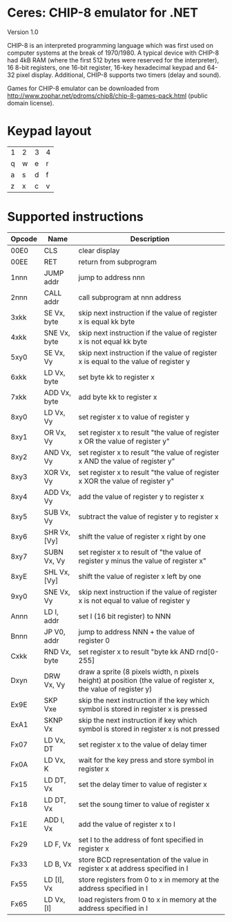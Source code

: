 # Ceres: CHIP-8 emulator for .NET
Version 1.0

CHIP-8 is an interpreted programming language which was first used on computer systems at the break of 1970/1980. A typical device with CHIP-8 had 4kB RAM (where the first 512 bytes were reserved for the interpreter), 16 8-bit registers, one 16-bit register, 16-key hexadecimal keypad and 64-32 pixel display. Additional, CHIP-8 supports two timers (delay and sound).

Games for CHIP-8 emulator can be downloaded from http://www.zophar.net/pdroms/chip8/chip-8-games-pack.html (public domain license).

# Keypad layout

|||||
|---|---|---|---|
|1|2|3|4|
|q|w|e|r|
|a|s|d|f|
|z|x|c|v|

# Supported instructions
| Opcode        | Name |  Description   | 
| ------------- | ---- | ------------------- |
| 00E0          | CLS  | clear display | 
| 00EE      	| RET  | return from subprogram      | 
| 1nnn |JUMP addr| jump to address nnn      |
| 2nnn |CALL addr| call subprogram at nnn address      |
| 3xkk |SE Vx, byte| skip next instruction if the value of register x is equal kk byte      |
| 4xkk |SNE Vx, byte| skip next instruction if the value of register x is not equal kk byte      |
| 5xy0 |SE Vx, Vy| skip next instruction if the value of register x is equal to the value of register y     |
| 6xkk |LD Vx, byte| set byte kk to register x     |
| 7xkk |ADD Vx, byte| add byte kk to register x     |
| 8xy0 |LD Vx, Vy| set register x to value of register y     |
| 8xy1 |OR Vx, Vy| set register x to result "the value of register x OR the value of register y"     |
| 8xy2 |AND Vx, Vy| set register x to result "the value of register x AND the value of register y"     |
| 8xy3 |XOR Vx, Vy| set register x to result "the value of register x XOR the value of register y"     |
| 8xy4 |ADD Vx, Vy| add the value of register y to register x     |
| 8xy5 |SUB Vx, Vy| subtract the value of register y to register x     |
| 8xy6 |SHR Vx, [Vy]| shift the value of register x right by one     |
| 8xy7 |SUBN Vx, Vy| set register x to result of "the value of register y minus the value of register x"     |
| 8xyE |SHL Vx, [Vy]| shift the value of register x left by one     |
| 9xy0 |SNE Vx, Vy| skip next instruction if the value of register x is not equal to value of register y     |
| Annn |LD I, addr| set I (16 bit register) to NNN    |
| Bnnn |JP V0, addr| jump to address NNN + the value of register 0    |
| Cxkk |RND Vx, byte| set register x to result "byte kk AND rnd[0-255]    | 
| Dxyn |DRW Vx, Vy| draw a sprite (8 pixels width, n pixels height) at position (the value of register x, the value of register y)    |
| Ex9E |SKP Vxe| skip the next instruction if the key which symbol is stored in register x is pressed    |
| ExA1 |SKNP Vx| skip the next instruction if key which symbol is stored in register x is not pressed    |
| Fx07 |LD Vx, DT| set register x to the value of delay timer    |
| Fx0A |LD Vx, K| wait for the key press and store symbol in register x    |
| Fx15 |LD DT, Vx| set the delay timer to value of register x    |
| Fx18 |LD DT, Vx| set the soung timer to value of register x    |
| Fx1E |ADD I, Vx| add the value of register x to I   |
| Fx29 |LD F, Vx| set I to the address of font specified in register x    |
| Fx33 |LD B, Vx| store BCD representation of the value in register x at address specified in I    |
| Fx55 |LD [I], Vx| store registers from 0 to x in memory at the address specified in I    |
| Fx65 |LD Vx, [I]| load registers from 0 to x in memory at the address specified in I    |